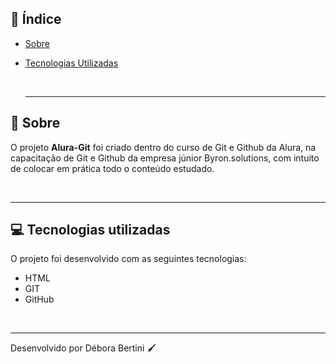 ## 📍 Índice

- [Sobre](#📃-Sobre)
- [Tecnologias Utilizadas](#💻-tecnologias-utilizadas)

   <br>

  ***

## 📃 Sobre

O projeto **Alura-Git** foi criado dentro do curso de Git e Github da Alura, na capacitação de Git e Github da empresa júnior Byron.solutions, com intuito de colocar em prática todo o conteúdo estudado.

<br>

---

## 💻 Tecnologias utilizadas

O projeto foi desenvolvido com as seguintes tecnologias:

- HTML
- GIT
- GitHub

<br>

---

Desenvolvido por Débora Bertini 🖌
